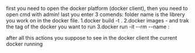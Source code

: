 first you need to open the docker platform (docker client),
then you need to open cmd with admin!
last you enter 3 comends:
folder name is the librery you work on in the docker file.
1.docker build -t <folder name> . 
2.docker images - and trak the tag of the docker you want to run
3.docker run -it --rm --name <folder name> <folder name>:<tag>

after all this actions you suppose to see in the docker client the current docker running